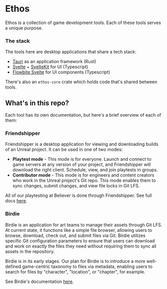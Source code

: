 # Ethos

Ethos is a collection of game development tools. Each of these tools serves a unique purpose.

### The stack

The tools here are desktop applications that share a tech stack:
- [Tauri](https://tauri.app/) as an application framework (Rust)
- [Svelte](https://svelte.dev/) + [SvelteKit](https://kit.svelte.dev/) for UI (Typescript)
- [Flowbite Svelte](https://flowbite-svelte.com/) for UI components (Typescript)

There's also an `ethos-core` crate which holds code that's shared between tools.

## What's in this repo?

Each tool has its own documentation, but here's a brief overview of each of them:

### Friendshipper

Friendshipper is a desktop application for viewing and downloading builds of an Unreal project. It can be used in one of two modes:

- **Playtest mode** - This mode is for everyone. Launch and connect to game servers at any version of your project, and Friendshipper will download the right client. Schedule, view, and join playtests in groups.
- **Contributor mode** - This mode is for engineers and content creators who work in the Unreal project's Git repo. This mode enables them to sync changes, submit changes, and view file locks in Git LFS.

All of our playtesting at Believer is done through Friendshipper. See full docs [here](./friendshipper/README.md).

### Birdie

Birdie is an application for art teams to manage their assets through Git LFS. At current state, it functions like a simple file browser, allowing users to browse, download, check out, and submit files via Git. Birdie utilizes specific Git configuration parameters to ensure that users can download and work on exactly the files they need without requiring them to sync all assets in the repository.

Birdie is in its early stages. Our plan for Birdie is to introduce a more well-defined game-centric taxonomy to files via metadata, enabling users to search for files by "character", "location", or "chapter", for example.

See Birdie's documentation [here](./birdie/README.md).